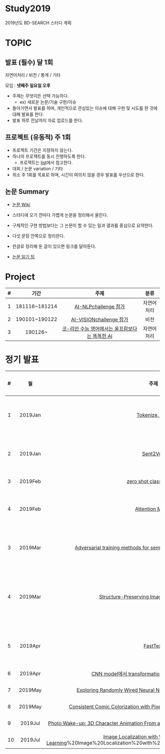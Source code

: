 # Study2019
2019년도 BD-SEARCH 스터디 계획

# TOPIC
## 발표 (필수) 달 1회
자연어처리 / 비전 / 통계 / 기타

모임 : **넷째주 일요일 오후**
- 주제는 무엇이든 선택 가능하다.
  - ex) 새로운 논문/기술 구현/이슈
- 돌아가면서 발표를 하며, 개인적으로 관심있는 이슈에 대해 구현 및 시도를 한 것에 대해 발표를 한다.
- 발표 하루 전날까지 자료 업로드를 한다.

## 프로젝트 (유동적) 주 1회
- 프로젝트 기간은 지정하지 않는다.
- 하나의 프로젝트를 동시 진행하도록 한다.
  - 프로젝트는 [list](https://github.com/BD-SEARCH/MLtutorial/wiki/%ED%95%B4%EB%B3%B4%EB%A9%B4-%EC%A2%8B%EC%9D%84-%ED%94%84%EB%A1%9C%EC%A0%9D%ED%8A%B8%EB%93%A4)에서 참고한다.
- 대회 / 논문 variation / 기타
- 최소 주 1회를 목표로 하며, 시간이 여의치 않을 경우 발표를 우선으로 한다.

## 논문 Summary

- [논문 Wiki](https://github.com/BD-SEARCH/Study2019/wiki)

- 스터디에 오기 전마다 가볍게 논문을 정리해서 올린다.
- 구체적인 구현 방법보다는 그 논문이 할 수 있는 일과 결과를 중심으로 요약한다.
- 다섯 문장 안쪽으로 정리한다.
- 한글로 정리해 둔 글이 있으면 링크를 달아둔다.
- [논문 읽기 팁](http://gradschoolstory.net/terry/readingpapers/)

# Project
|#|기간|주제|분류|
|:---|:---:|:---:|:---:|
|1|181116~181214|[AI-NLPchallenge 참가](https://github.com/BD-SEARCH/nsml_NLPchallenge)|자연어처리|
|2|190101~190122|[AI-VISIONchallenge 참가](https://github.com/BD-SEARCH/nsml_VISIONchallenge)|비전|
|3|190126~|[코-리안 수능 영어에서는 울프람보다는 똑똑한 AI](https://github.com/BD-SEARCH/CSAT-english)|자연어처리|


# 정기 발표 
|#|월|주제|분류|발표자|
|:---|:---:|:---:|:---:|:---:|
|1|2019Jan|[Tokenize, MLE](https://github.com/BD-SEARCH/Study2019/tree/master/presentation/01.2019Jan/S\)%20tokenize%2C%20MLE)|자연어처리|소영|
|2|2019Jan|[Sent2Vec](https://github.com/BD-SEARCH/Study2019/tree/master/presentation/01.2019Jan/W\)%20Sent2Vec)|자연어처리|원태|
|3|2019Feb|[zero shot classification](https://github.com/BD-SEARCH/Study2019/tree/master/presentation/02.2019Feb/S\)%20zero%20shot%20classification)|비젼|소영|
|4|2019Feb|[Attention Model](https://github.com/BD-SEARCH/Study2019/tree/master/presentation/02.2019Feb/W\)%20Attention%20Model)|자연어처리|원태|
|3|2019Mar|[Adversarial training methods for semi-supervised text classification](https://github.com/BD-SEARCH/Study2019/tree/master/presentation/03.2019Mar/S\)%20Adversarial%20training%20methods%20for%20semi-supervised%20text%20classification)|자연어처리|소영|
|4|2019Mar|[Structure-Preserving Image-Text Embeddings](https://github.com/BD-SEARCH/Study2019/tree/master/presentation/03.2019Mar/W\)%20Structure-Preserving%20Image-Text%20Embeddings)|비전&자연어처리|원태|
|5|2019Apr|[FastText](https://github.com/BD-SEARCH/Study2019/blob/master/presentation/04.2019Apr/S\)%20FastText.pdf)|자연어처리|소영|
|6|2019Apr|[CNN model에서 transformation하면 왜 acc이 떨어지는가](https://github.com/BD-SEARCH/Study2019/blob/master/presentation/04.2019Apr/W\)%20CNN%20%EB%AA%A8%EB%8D%B8%EC%9D%98%20%ED%95%9C%EA%B3%84.pdf)|비젼|원태|
|7|2019May|[Exploring Randomly Wired Neural Networks for Image Recognition](https://github.com/BD-SEARCH/Study2019/blob/master/presentation/05.2019May/S\)%20Exploring%20Randomly%20Wired%20Neural%20Networks%20for%20Image%20Recognition.pdf)|비젼|소영|
|8|2019May|[Consistent Comic Colorization with Pixel-wise Background Classification](https://github.com/BD-SEARCH/Study2019/blob/master/presentation/05.2019May/W\)%20Consistent%20Comic%20Colorization%20with%20Pixel-wise%20Background%20Classification.pdf)|비젼|원태|
|9|2019Jul|[Photo Wake-up: 3D Character Animation From a Single Photo](https://github.com/BD-SEARCH/Study2019/blob/master/presentation/06.2019Jul/S)\%20Photo\%20wake-up.pdf)|비젼|소영|
|10|2019Jul|[Image Localization with Weakly Supervised Learning](https://github.com/BD-SEARCH/Study2019/blob/master/presentation/06.2019Jul/W)\%20Image\%20Localization\%20with\%20Weakly\%20Supervised\%20Learning.pdf)|비젼|소영|
